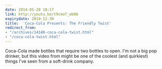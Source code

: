 ```yaml
---
date: 2014-05-28 18:17
link: http://youtu.be/t9cmoT_wb0A
expirydate: 2019-12-30
title:  'Coca-Cola Presents: The Friendly Twist'
redirect_from:
- "/archives/14148-coca-cola-twist.html"
- "/coca-cola-twist.html"
---
```



Coca-Cola made bottles that require two bottles to open. I'm not a big pop drinker, but this video from might be one of the coolest (and quirkiest) things I've seen from a soft-drink company.
